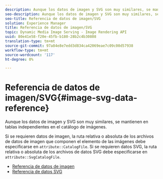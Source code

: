 ```yaml
---
description: Aunque los datos de imagen y SVG son muy similares, se mantienen en tablas independientes en el catálogo de imágenes.
seo-description: Aunque los datos de imagen y SVG son muy similares, se mantienen en tablas independientes en el catálogo de imágenes.
seo-title: Referencia de datos de imagen/SVG
solution: Experience Manager
title: Referencia de datos de imagen/SVG
topic: Dynamic Media Image Serving - Image Rendering API
uuid: 80e41e58-f20e-45fb-b180-28b2c4b30808
translation-type: tm+mt
source-git-commit: 97a84e8e7edd3d834ca42069eae7c09c00d57938
workflow-type: tm+mt
source-wordcount: '117'
ht-degree: 0%

---
```



# Referencia de datos de imagen/SVG{#image-svg-data-reference}

Aunque los datos de imagen y SVG son muy similares, se mantienen en tablas independientes en el catálogo de imágenes.

Si se requieren datos de imagen, la ruta relativa o absoluta de los archivos de datos de imagen que componen el elemento de las imágenes debe especificarse en `attribute::CatalogFile`. Si se requieren datos SVG, la ruta relativa o absoluta de los archivos de datos SVG debe especificarse en `attribute::SvgCatalogFile`.

* [Referencia de datos de imagen](c-image-data-reference/c-image-data-reference.md)
* [Referencia de datos SVG](c-svg-data-reference/c-svg-data-reference.md)
